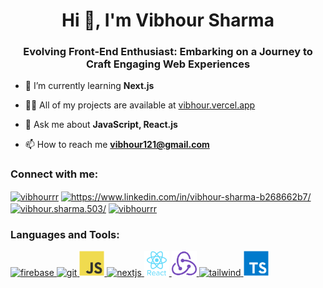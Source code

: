<h1 align="center">Hi 👋, I'm Vibhour Sharma</h1>
<h3 align="center">Evolving Front-End Enthusiast: Embarking on a Journey to Craft Engaging Web Experiences</h3>

- 🌱 I’m currently learning **Next.js**

- 👨‍💻 All of my projects are available at [vibhour.vercel.app](vibhour.vercel.app)

- 💬 Ask me about **JavaScript, React.js**

- 📫 How to reach me **vibhour121@gmail.com**

<h3 align="left">Connect with me:</h3>
<p align="left">
<a href="https://twitter.com/vibhourrr" target="blank"><img align="center" src="https://raw.githubusercontent.com/rahuldkjain/github-profile-readme-generator/master/src/images/icons/Social/twitter.svg" alt="vibhourrr" height="30" width="40" /></a>
<a href="https://linkedin.com/in/https://www.linkedin.com/in/vibhour-sharma-b268662b7/" target="blank"><img align="center" src="https://raw.githubusercontent.com/rahuldkjain/github-profile-readme-generator/master/src/images/icons/Social/linked-in-alt.svg" alt="https://www.linkedin.com/in/vibhour-sharma-b268662b7/" height="30" width="40" /></a>
<a href="https://fb.com/vibhour.sharma.503/" target="blank"><img align="center" src="https://raw.githubusercontent.com/rahuldkjain/github-profile-readme-generator/master/src/images/icons/Social/facebook.svg" alt="vibhour.sharma.503/" height="30" width="40" /></a>
<a href="https://instagram.com/vibhourrr" target="blank"><img align="center" src="https://raw.githubusercontent.com/rahuldkjain/github-profile-readme-generator/master/src/images/icons/Social/instagram.svg" alt="vibhourrr" height="30" width="40" /></a>
</p>

<h3 align="left">Languages and Tools:</h3>
<p align="left"> <a href="https://firebase.google.com/" target="_blank" rel="noreferrer"> <img src="https://www.vectorlogo.zone/logos/firebase/firebase-icon.svg" alt="firebase" width="40" height="40"/> </a> <a href="https://git-scm.com/" target="_blank" rel="noreferrer"> <img src="https://www.vectorlogo.zone/logos/git-scm/git-scm-icon.svg" alt="git" width="40" height="40"/> </a> <a href="https://developer.mozilla.org/en-US/docs/Web/JavaScript" target="_blank" rel="noreferrer"> <img src="https://raw.githubusercontent.com/devicons/devicon/master/icons/javascript/javascript-original.svg" alt="javascript" width="40" height="40"/> </a> <a href="https://nextjs.org/" target="_blank" rel="noreferrer"> <img src="https://github.com/VibhourSharma/VibhourSharma/assets/110191186/5007240e-0070-4183-82aa-3c734f2f1511" alt="nextjs" width="40" height="40"/> </a> <a href="https://reactjs.org/" target="_blank" rel="noreferrer"> <img src="https://raw.githubusercontent.com/devicons/devicon/master/icons/react/react-original-wordmark.svg" alt="react" width="40" height="40"/> </a> <a href="https://redux.js.org" target="_blank" rel="noreferrer"> <img src="https://raw.githubusercontent.com/devicons/devicon/master/icons/redux/redux-original.svg" alt="redux" width="40" height="40"/> </a> <a href="https://tailwindcss.com/" target="_blank" rel="noreferrer"> <img src="https://www.vectorlogo.zone/logos/tailwindcss/tailwindcss-icon.svg" alt="tailwind" width="40" height="40"/> </a> <a href="https://www.typescriptlang.org/" target="_blank" rel="noreferrer"> <img src="https://raw.githubusercontent.com/devicons/devicon/master/icons/typescript/typescript-original.svg" alt="typescript" width="40" height="40"/> </a> </p>

